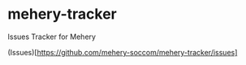 # mehery-tracker
Issues Tracker for Mehery

(Issues)[https://github.com/mehery-soccom/mehery-tracker/issues]
